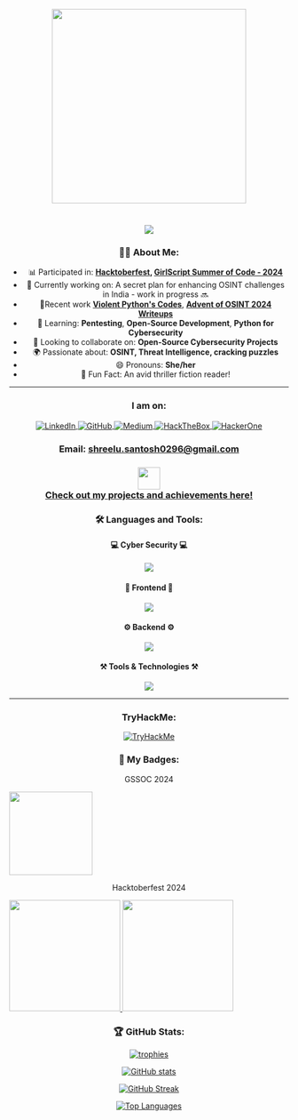 <p align="center">
    <img src="https://raw.githubusercontent.com/sanjay-kv/sanjay-kv/main/Assets/illustration.png" min-width="300px" max-width="300px" width="350px" align="center"> 
</p>

<h1 align="center">
    <img src="https://readme-typing-svg.herokuapp.com/?font=Jetbrains+mono&size=35&center=true&vCenter=true&width=500&height=70&duration=4000&lines=Hey+There!;+I'm+Shreelu!;Cybersecurity;+OSINT+Enthusiast;Open+Source+Contributor;" />
</h1>

<h3 align="center">👩‍💻 About Me:</h3>

<ul align="center">
    <li>📊 Participated in: <b><a href="https://hacktoberfest.com/">Hacktoberfest</a>, <a href="https://gssoc.girlscript.tech/">GirlScript Summer of Code - 2024</a></b></li>
    <li>🔭 Currently working on: A secret plan for enhancing OSINT challenges in India - work in progress 🔜</li>
    <li>🔭Recent work <b><a href="https://github.com/ShreeluSantosh/Violent-Python-A-Cookbook-for-Pentesters-Hackers-Forensics-Code-files">Violent Python's Codes</a></b>, <b><a href="https://github.com/ShreeluSantosh/advent-of-osint-2024-writeups">Advent of OSINT 2024 Writeups</a></b></li>
    <li>🌱 Learning: <b>Pentesting</b>, <b>Open-Source Development</b>, <b>Python for Cybersecurity</b></li>
    <li>👯 Looking to collaborate on: <b>Open-Source Cybersecurity Projects</b></li>
    <li>🌍 Passionate about: <b>OSINT, Threat Intelligence, cracking puzzles</b></li>
    <li>😄 Pronouns: <b>She/her</b></li>
    <li>🎈 Fun Fact: An avid thriller fiction reader!</li>
</ul>


<hr>

<h3 align="center">I am on:</h3>
<p align="center">
    <a href="https://www.linkedin.com/in/shreelu-santosh/" target="blank">
        <img align="center" src="https://img.shields.io/badge/Linkedin-0e76a8?style=for-the-badge&logo=Linkedin&logoColor=white" alt="LinkedIn" />
    </a>
    <a href="https://github.com/ShreeluSantosh" target="blank">
        <img align="center" src="https://img.shields.io/badge/Github-333?style=for-the-badge&logo=Github&logoColor=white" alt="GitHub" />
    </a>
    <a href="https://medium.com/@Lun4rC1ph3r">
        <img align="center" src="https://img.shields.io/badge/Medium-12100E?style=for-the-badge&logo=medium&logoColor=white" alt="Medium" />
    </a>
    <a href="https://www.hackthebox.com" target="blank">
        <img align="center" src="https://img.shields.io/badge/HackTheBox-111927?style=for-the-badge&logo=Hack%20The%20Box&logoColor=9FEF00" alt="HackTheBox" />
    </a>
    <a href="https://hackerone.com" target="blank">
        <img align="center" src="https://img.shields.io/badge/HackerOne-494649?style=for-the-badge&logo=hackerone&logoColor=white" alt="HackerOne" />
    </a>
</p>

<h3 align="center">
    Email: <a href="mailto:shreelu.santosh0296@gmail.com"> shreelu.santosh0296@gmail.com </a>
</h3>
<h3 align="center">
    <img src="https://readme-typing-svg.herokuapp.com/?font=Righteous&size=35&center=true&vCenter=true&width=500&height=70&duration=4000&lines=Portfolio+Website+🚀" height="40">
    <br>
    <a href="http://shreelusantosh.xyz">Check out my projects and achievements here!</a>
</h3>

<h3 align="center"> 🛠️ Languages and Tools:</h3>

<h4 align="center">💻 Cyber Security 💻</h4>
<p align="center">
  <a href="https://skillicons.dev">
    <img src="https://skillicons.dev/icons?i=linux,kali,debian,bash" />
  </a>
</p>

<h4 align="center">🎨 Frontend 🎨</h4>
<p align="center">
  <a href="https://skillicons.dev">
    <img src="https://skillicons.dev/icons?i=html,css,js,react,tailwind" />
  </a>
</p>

<h4 align="center">⚙️ Backend ⚙️</h4>
<p align="center">
  <a href="https://skillicons.dev">
    <img src="https://skillicons.dev/icons?i=python,nodejs,express,mongo,mysql" />
  </a>
</p>

<h4 align="center">⚒️ Tools & Technologies ⚒️</h4>
<p align="center">
  <a href="https://skillicons.dev">
    <img src="https://skillicons.dev/icons?i=git,github,azure,postman" />
  </a>
</p>
   
<hr>

<h3 align="center">TryHackMe:</h3>
<p align="center">
<a href="https://www.tryhackme.com/p/Lun4rC1ph3r">
<img src="https://tryhackme-badges.s3.amazonaws.com/Lun4rC1ph3r.png" alt="TryHackMe">
</a>
</p>

<h3 align="center">🏅 My Badges:</h3> 
<p align="center">GSSOC 2024</p>
<div style='display:flex; align-items:center;' align='center'>
<a href="https://gssoc.girlscript.tech/leaderboard?year=2024">
    <img src="https://github.com/user-attachments/assets/282d7565-9962-41e8-8fa5-5b69d8adbf9e" height="150"/>
</a>
</div>
<p align="center">Hacktoberfest 2024</p>
<div style='display:flex; align-items:center;' align="center">
    <a href="https://www.holopin.io/@shreelusantosh#">
    <img src="https://github.com/user-attachments/assets/bd8cd0ae-8450-4114-9424-87da826a827d" height="200px" />
    <img src="https://github.com/user-attachments/assets/14d5edea-e260-446e-adb3-e5a4d5ec7286" height="200px"/>
    </a>
</div>  

<h3 align="center">🏆 GitHub Stats:</h3>
<p align="center">
    <a href="https://github-profile-trophy.vercel.app/?username=shreelusantosh">
        <img src="https://github-profile-trophy.vercel.app/?username=shreelusantosh&theme=onedark&margin-w=15&margin-h=15" alt="trophies" />
    </a>
</p>
<p align="center">
    <a href="https://github.com/ryo-ma/github-profile-trophy">
        <img src="https://github-readme-stats-stp2003.vercel.app/api?username=ShreeluSantosh&theme=onedark&show_icons=true&border_radius=7.6" alt="GitHub stats" />
    </a>
</p>
<p align="center">
    <a href="https://git.io/streak-stats">
        <img src="http://github-readme-streak-stats.herokuapp.com?user=ShreeluSantosh&theme=onedark" alt="GitHub Streak" />
    </a>
</p>
<p align="center">
    <a href="https://github.com/ShreeluSantosh/github-readme-stats">
        <img src="https://github-readme-stats-stp2003.vercel.app/api/top-langs/?username=ShreeluSantosh&theme=onedark&layout=compact&border_radius=7.6" alt="Top Languages" />
    </a>
</p>

